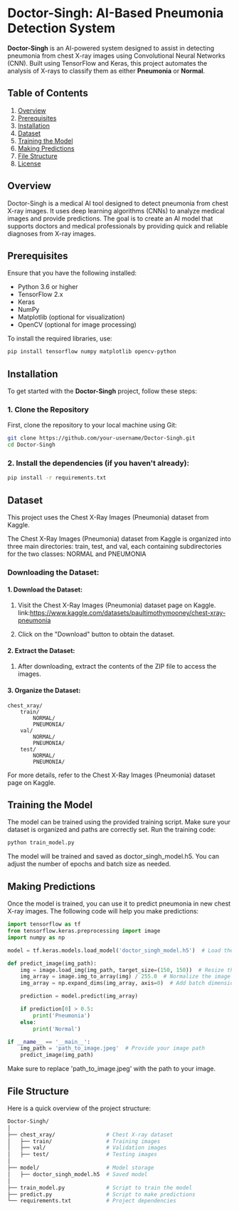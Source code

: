 # Doctor-Singh: AI-Based Pneumonia Detection System

**Doctor-Singh** is an AI-powered system designed to assist in detecting pneumonia from chest X-ray images using Convolutional Neural Networks (CNN). Built using TensorFlow and Keras, this project automates the analysis of X-rays to classify them as either **Pneumonia** or **Normal**.

## Table of Contents
1. [Overview](#overview)
2. [Prerequisites](#prerequisites)
3. [Installation](#installation)
4. [Dataset](#dataset)
5. [Training the Model](#training-the-model)
6. [Making Predictions](#making-predictions)
7. [File Structure](#file-structure)
8. [License](#license)

## Overview

Doctor-Singh is a medical AI tool designed to detect pneumonia from chest X-ray images. It uses deep learning algorithms (CNNs) to analyze medical images and provide predictions. The goal is to create an AI model that supports doctors and medical professionals by providing quick and reliable diagnoses from X-ray images.

## Prerequisites

Ensure that you have the following installed:
- Python 3.6 or higher
- TensorFlow 2.x
- Keras
- NumPy
- Matplotlib (optional for visualization)
- OpenCV (optional for image processing)

To install the required libraries, use:

```bash
pip install tensorflow numpy matplotlib opencv-python
```
## Installation

To get started with the **Doctor-Singh** project, follow these steps:

### 1. Clone the Repository
First, clone the repository to your local machine using Git:

```bash
git clone https://github.com/your-username/Doctor-Singh.git
cd Doctor-Singh
```
### 2. Install the dependencies (if you haven't already):

```bash
pip install -r requirements.txt
```
## Dataset

This project uses the Chest X-Ray Images (Pneumonia) dataset from Kaggle.

The Chest X-Ray Images (Pneumonia) dataset from Kaggle is organized into three main directories: train, test, and val, each containing subdirectories for the two classes: NORMAL and PNEUMONIA
### Downloading the Dataset:
#### 1. Download the Dataset:

1. Visit the Chest X-Ray Images (Pneumonia) dataset page on Kaggle.
link:https://www.kaggle.com/datasets/paultimothymooney/chest-xray-pneumonia

 
2. Click on the "Download" button to obtain the dataset.


#### 2. Extract the Dataset:
1. After downloading, extract the contents of the ZIP file to access the images.


#### 3. Organize the Dataset:

```format
chest_xray/
    train/
        NORMAL/
        PNEUMONIA/
    val/
        NORMAL/
        PNEUMONIA/
    test/
        NORMAL/
        PNEUMONIA/
```
For more details, refer to the Chest X-Ray Images (Pneumonia) dataset page on Kaggle.
## Training the Model

The model can be trained using the provided training script. Make sure your dataset is organized and paths are correctly set. Run the training code:
```bash
python train_model.py
```
The model will be trained and saved as doctor_singh_model.h5. You can adjust the number of epochs and batch size as needed.

## Making Predictions

Once the model is trained, you can use it to predict pneumonia in new chest X-ray images. The following code will help you make predictions:
```python
import tensorflow as tf
from tensorflow.keras.preprocessing import image
import numpy as np

model = tf.keras.models.load_model('doctor_singh_model.h5')  # Load the trained model

def predict_image(img_path):
    img = image.load_img(img_path, target_size=(150, 150))  # Resize the image
    img_array = image.img_to_array(img) / 255.0  # Normalize the image
    img_array = np.expand_dims(img_array, axis=0)  # Add batch dimension

    prediction = model.predict(img_array)

    if prediction[0] > 0.5:
        print('Pneumonia')
    else:
        print('Normal')

if __name__ == '__main__':
    img_path = 'path_to_image.jpeg'  # Provide your image path
    predict_image(img_path)

```
Make sure to replace 'path_to_image.jpeg' with the path to your image.

## File Structure

Here is a quick overview of the project structure:
```bash
Doctor-Singh/
│
├── chest_xray/                # Chest X-ray dataset
│   ├── train/                 # Training images
│   ├── val/                   # Validation images
│   ├── test/                  # Testing images
│
├── model/                     # Model storage
│   ├── doctor_singh_model.h5  # Saved model
│
├── train_model.py             # Script to train the model
├── predict.py                 # Script to make predictions
└── requirements.txt           # Project dependencies
```
